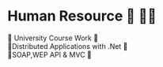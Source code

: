 # Human Resource 🧼 💁‍♀️
📌 University Course Work 📌<br>
📌Distributed Applications with .Net 📌<br>
📌SOAP,WEP API & MVC 📌
